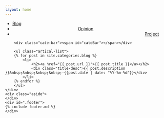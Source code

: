 ```yaml
---
layout: home
---
```


<div class="index-content blog">
    <div class="section">
        <ul class="artical-cate">
            <li class="on"><a href="/"><span>Blog</span></a></li>
            <li style="text-align:center"><a href="/opinion"><span>Opinion</span></a></li>
            <li style="text-align:right"><a href="/project"><span>Project</span></a></li>
        </ul>

        <div class="cate-bar"><span id="cateBar"></span></div>

        <ul class="artical-list">
        {% for post in site.categories.blog %}
            <li>
                <h2><a href="{{ post.url }}">{{ post.title }}</a></h2>
                <div class="title-desc">{{ post.description }}&nbsp;&nbsp;&nbsp;&nbsp;—{{post.date | date: "%Y-%m-%d"}}</div>
            </li>
        {% endfor %}
        </ul>
    </div>
    <div class="aside">
    </div>
	<div id=".footer">
	{% include footer.md %}
	</div>
	
</div>
